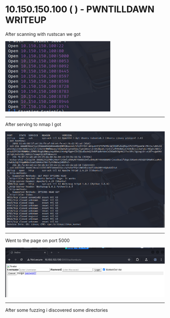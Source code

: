 # 10.150.150.100 ( ) - PWNTILLDAWN WRITEUP

After scanning with rustscan we got

![alt text](images/rustscan.png)

---

After serving to nmap I got 

![alt text](images/nmap.png)

---

Went to the page on port 5000

![alt text](<images/5000 mainpage.png>)

---

After some fuzzing i discovered some directories